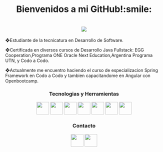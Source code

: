 <h1 align="center">Bienvenidos a mi GitHub!:smile:</h1>
<h1 align="center">
<img src="https://github.com/DanielaMdsm/DanielaMdsm/assets/110569952/d664c91a-deb0-4f0b-b4eb-39d7f978e163" ></h1>

<p>❖Estudiante de la tecnicatura en Desarrollo de Software.</p>
<p>❖Certificada en diversos cursos de Desarrollo Java Fullstack: EGG Cooperation,Programa ONE Oracle Next Education,Argentina Programa UTN, y Codo a Codo.</p> 
<p>❖Actualmente me encuentro haciendo el curso de especializacion Spring Framework en Codo a Codo y tambien capacitandome en Angular con Openbootcamp.</p>
<h3 align="center">Tecnologias y Herramientas</h2>
<p align="center" dir="auto"><img src="https://cdn.jsdelivr.net/gh/devicons/devicon/icons/html5/html5-original-wordmark.svg" width="40" height="40" /> <img src="https://cdn.jsdelivr.net/gh/devicons/devicon/icons/css3/css3-original-wordmark.svg" width="40" height="40"/> <img src="https://cdn.jsdelivr.net/gh/devicons/devicon/icons/bootstrap/bootstrap-original-wordmark.svg" width="40" height="40"/> <img src="https://cdn.jsdelivr.net/gh/devicons/devicon/icons/java/java-original-wordmark.svg" width="40" height="40"/> <img src="https://cdn.jsdelivr.net/gh/devicons/devicon/icons/mysql/mysql-original-wordmark.svg" width="40" height="40"/> <img src="https://cdn.jsdelivr.net/gh/devicons/devicon/icons/spring/spring-original-wordmark.svg" width="40" height="40"/> <img src="https://cdn.jsdelivr.net/gh/devicons/devicon/icons/git/git-original-wordmark.svg" width="40" height="40" /></p> 
<h3 align="center">Contacto</h3>
<p align="center" dir="auto">
<a href="https://www.linkedin.com/in/daniela-smorales/" target="_blank"><img src="https://cdn.jsdelivr.net/gh/devicons/devicon/icons/linkedin/linkedin-original.svg" width="40" height="40" target="_blank" /></a> <a href="Mailto: daniela.morales.it@gmail.com"><img src="https://user-images.githubusercontent.com/110569952/226216308-dabfafa8-e53a-4659-a36e-679f1ec1d845.jpg" width="40" heigth="40" target="_blank"/></a></p>
          
  
        
          
          
          

